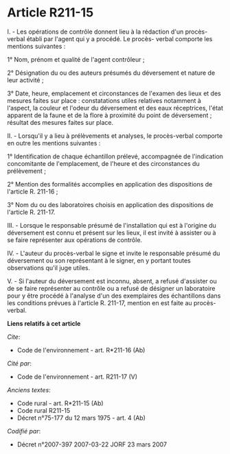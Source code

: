# Article R211-15

I. - Les opérations de contrôle donnent lieu à la rédaction d'un procès-verbal établi par l'agent qui y a procédé. Le procès-
verbal comporte les mentions suivantes :

1° Nom, prénom et qualité de l'agent contrôleur ;

2° Désignation du ou des auteurs présumés du déversement et nature de leur activité ;

3° Date, heure, emplacement et circonstances de l'examen des lieux et des mesures faites sur place : constatations utiles
relatives notamment à l'aspect, la couleur et l'odeur du déversement et des eaux réceptrices, l'état apparent de la faune et
de la flore à proximité du point de déversement ; résultat des mesures faites sur place.

II. - Lorsqu'il y a lieu à prélèvements et analyses, le procès-verbal comporte en outre les mentions suivantes :

1° Identification de chaque échantillon prélevé, accompagnée de l'indication concomitante de l'emplacement, de l'heure et des
circonstances du prélèvement ;

2° Mention des formalités accomplies en application des dispositions de l'article R. 211-16 ;

3° Nom du ou des laboratoires choisis en application des dispositions de l'article R. 211-17.

III. - Lorsque le responsable présumé de l'installation qui est à l'origine du déversement est connu et présent sur les
lieux, il est invité à assister ou à se faire représenter aux opérations de contrôle.

IV. - L'auteur du procès-verbal le signe et invite le responsable présumé du déversement ou son représentant à le signer, en
y portant toutes observations qu'il juge utiles.

V. - Si l'auteur du déversement est inconnu, absent, a refusé d'assister ou de se faire représenter au contrôle ou a refusé
de désigner un laboratoire pour y être procédé à l'analyse d'un des exemplaires des échantillons dans les conditions prévues
à l'article R. 211-17, mention en est faite au procès-verbal.

**Liens relatifs à cet article**

_Cite_:

  - Code de l'environnement - art. R*211-16 (Ab)

_Cité par_:

  - Code de l'environnement - art. R211-17 (V)

_Anciens textes_:

  - Code rural - art. R*211-15 (Ab)
  - Code rural R211-15
  - Décret n°75-177 du 12 mars 1975 - art. 4 (Ab)

_Codifié par_:

  - Décret n°2007-397 2007-03-22 JORF 23 mars 2007
